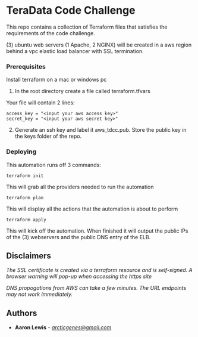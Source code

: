 # TeraData Code Challenge

This repo contains a collection of Terraform files that satisfies the requirements of the code challenge.

(3) ubuntu web servers (1 Apache, 2 NGINX) will be created in a aws region behind a vpc elastic load balancer with SSL termination.


### Prerequisites
Install terraform on a mac or windows pc

1. In the root directory create a file called terraform.tfvars

Your file will contain 2 lines:

```
access_key = "<input your aws access key>"
secret_key = "<input your aws secret key>"
```

2. Generate an ssh key and label it aws_tdcc.pub.  Store the public key in the keys folder of the repo.


### Deploying
This automation runs off 3 commands:

```
terraform init
```
This will grab all the providers needed to run the automation


```
terraform plan
```
This will display all the actions that the automation is about to perform


```
terraform apply
```
This will kick off the automation.  When finished it will output the public IPs of the (3) webservers and the public DNS entry of the ELB.

## Disclaimers

*The SSL certificate is created via a terraform resource and is self-signed. A browser warning will pop-up when accessing the https site*

*DNS propogations from AWS can take a few minutes.  The URL endpoints may not work immediately.*

## Authors

* **Aaron Lewis** - *arcticgenes@gmail.com*